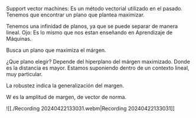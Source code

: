 Support vector machines: Es un método vectorial utilizado en el pasado.
Tenemos que encontrar un plano que plantea maximizar.

Tenemos una infinidad de planos, ya que se puede separar de manera lineal.
Ojo: Es lo mismo que nos estan enseñando en Aprendizaje de Máquinas.

Busca un plano que maximiza el márgen.

¿Que plano elegir? Depende del hiperplano del márgen maximizado. Donde es la distancia es mayor. Estamos suponiendo dentro de un contexto lineal, muy particular.

La robustez indica la generalización del margen.

W es la amplitud de margen, de vector de norma.

![[./Recording 20240422133031.webm|Recording 20240422133031]]
